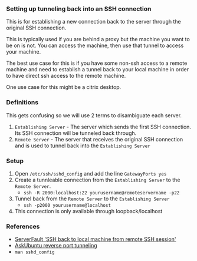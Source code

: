 
### Setting up tunneling back into an SSH connection

This is for establishing a new connection back to the server through the original SSH connection.

This is typically used if you are behind a proxy but the machine you want to be on is not.  You can access the machine, then use that tunnel to access your machine.

The best use case for this is if you have some non-ssh access to a remote machine and need to establish a tunnel back to your local machine in order to have direct ssh access to the remote machine.

One use case for this might be a citrix desktop.


### Definitions

This gets confusing so we will use 2 terms to disambiguate each server.

1. `Establishing Server` - The server which sends the first SSH connection. Its SSH connection will be tunneled back through.
2. `Remote Server` - The server that receives the original SSH connection and is used to tunnel back into the `Establishing Server`


### Setup

1. Open `/etc/ssh/sshd_config` and add the line `GatewayPorts yes`
2. Create a tunnleable connection from the `Establishing Server` to the `Remote Server`.
    - `ssh -R 2000:localhost:22 yourusername@remoteservername -p22`
3. Tunnel back from the `Remote Server` to the `Establishing Server`
    - `ssh -p2000 yourusername@localhost`
4. This connection is only available through loopback/localhost


### References

- [ServerFault 'SSH back to local machine from remote SSH session'](http://serverfault.com/questions/175798/ssh-back-to-the-local-machine-from-a-remote-ssh-session)
- [AskUbuntu reverse port tunneling](http://askubuntu.com/questions/50064/reverse-port-tunnelling)
- `man sshd_config`
